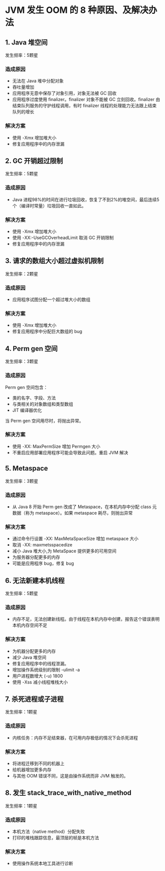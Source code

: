 # JVM 发生 OOM 的 8 种原因、及解决办法



## 1. Java 堆空间

发生频率：5颗星

### 造成原因

- 无法在 Java 堆中分配对象
- 吞吐量增加
- 应用程序无意中保存了对象引用，对象无法被 GC 回收
- 应用程序过度使用 finalizer。finalizer 对象不能被 GC 立刻回收。finalizer 由结束队列服务的守护线程调用，有时 finalizer 线程的处理能力无法跟上结束队列的增长

### 解决方案

- 使用 -Xmx 增加堆大小
- 修复应用程序中的内存泄漏

## 2. GC 开销超过限制

发生频率：5颗星

### 造成原因

- Java 进程98%的时间在进行垃圾回收，恢复了不到2%的堆空间，最后连续5个（编译时常量）垃圾回收一直如此。

### 解决方案

- 使用 -Xmx 增加堆大小
- 使用 -XX:-UseGCOverheadLimit 取消 GC 开销限制
- 修复应用程序中的内存泄漏

## 3. 请求的数组大小超过虚拟机限制

发生频率：2颗星

### 造成原因

- 应用程序试图分配一个超过堆大小的数组

### 解决方案

- 使用 -Xmx 增加堆大小
- 修复应用程序中分配巨大数组的 bug

## 4. Perm gen 空间

发生频率：3颗星

### 造成原因

Perm gen 空间包含：

- 类的名字、字段、方法
- 与类相关的对象数组和类型数组
- JIT 编译器优化

当 Perm gen 空间用尽时，将抛出异常。

### 解决方案

- 使用 -XX: MaxPermSize 增加 Permgen 大小
- 不重启应用部署应用程序可能会导致此问题。重启 JVM 解决

## 5. Metaspace

发生频率：3颗星

### 造成原因

- 从 Java 8 开始 Perm gen 改成了 Metaspace，在本机内存中分配 class 元数据（称为 metaspace）。如果 metaspace 耗尽，则抛出异常

### 解决方案

- 通过命令行设置 -XX: MaxMetaSpaceSize 增加 metaspace 大小
- 取消 -XX: maxmetsspacedize
- 减小 Java 堆大小,为 MetaSpace 提供更多的可用空间
- 为服务器分配更多的内存
- 可能是应用程序 bug，修复 bug

## 6. 无法新建本机线程

发生频率：5颗星

### 造成原因

- 内存不足，无法创建新线程。由于线程在本机内存中创建，报告这个错误表明本机内存空间不足

### 解决方案

- 为机器分配更多的内存
- 减少 Java 堆空间
- 修复应用程序中的线程泄漏。
- 增加操作系统级别的限制
  -ulimit -a
- 用户进程数增大 (-u) 1800
- 使用 -Xss 减小线程堆栈大小

## 7. 杀死进程或子进程

发生频率：1颗星

### 造成原因

- 内核任务：内存不足结束器，在可用内存极低的情况下会杀死进程

### 解决方案

- 将进程迁移到不同的机器上
- 给机器增加更多内存
- 与其他 OOM 错误不同，这是由操作系统而非 JVM 触发的。

## 8. 发生 stack_trace_with_native_method

发生频率：1颗星

### 造成原因

- 本机方法（native method）分配失败
- 打印的堆栈跟踪信息，最顶层的帧是本机方法

### 解决方案

- 使用操作系统本地工具进行诊断